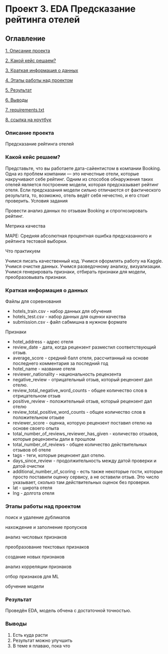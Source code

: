 #  Проект 3. EDA Предсказание рейтинга отелей

## Оглавление
[1. Описание проекта](https://github.com/iampeterpanda/sf_data_science/blob/main/Project_3_EDA%2BFE_%D0%A1%D0%BE%D1%80%D0%B5%D0%B2%D0%BD%D0%BE%D0%B2%D0%B0%D0%BD%D0%B8%D0%B5_%D0%BD%D0%B0_Kaggle/README.md#%D0%BE%D0%BF%D0%B8%D1%81%D0%B0%D0%BD%D0%B8%D0%B5-%D0%BF%D1%80%D0%BE%D0%B5%D0%BA%D1%82%D0%B0)

[2. Какой кейс решаем?](https://github.com/iampeterpanda/sf_data_science/blob/main/Project_3_EDA%2BFE_%D0%A1%D0%BE%D1%80%D0%B5%D0%B2%D0%BD%D0%BE%D0%B2%D0%B0%D0%BD%D0%B8%D0%B5_%D0%BD%D0%B0_Kaggle/README.md#%D0%BA%D0%B0%D0%BA%D0%BE%D0%B9-%D0%BA%D0%B5%D0%B9%D1%81-%D1%80%D0%B5%D1%88%D0%B0%D0%B5%D0%BC)

[3. Краткая информация о данных](https://github.com/iampeterpanda/sf_data_science/blob/main/Project_3_EDA%2BFE_%D0%A1%D0%BE%D1%80%D0%B5%D0%B2%D0%BD%D0%BE%D0%B2%D0%B0%D0%BD%D0%B8%D0%B5_%D0%BD%D0%B0_Kaggle/README.md#%D0%BA%D1%80%D0%B0%D1%82%D0%BA%D0%B0%D1%8F-%D0%B8%D0%BD%D1%84%D0%BE%D1%80%D0%BC%D0%B0%D1%86%D0%B8%D1%8F-%D0%BE-%D0%B4%D0%B0%D0%BD%D0%BD%D1%8B%D1%85)

[4. Этапы работы над проектом](https://github.com/iampeterpanda/sf_data_science/blob/main/Project_3_EDA%2BFE_%D0%A1%D0%BE%D1%80%D0%B5%D0%B2%D0%BD%D0%BE%D0%B2%D0%B0%D0%BD%D0%B8%D0%B5_%D0%BD%D0%B0_Kaggle/README.md#%D1%8D%D1%82%D0%B0%D0%BF%D1%8B-%D1%80%D0%B0%D0%B1%D0%BE%D1%82%D1%8B-%D0%BD%D0%B0%D0%B4-%D0%BF%D1%80%D0%BE%D0%B5%D0%BA%D1%82%D0%BE%D0%BC)

[5. Результат](https://github.com/iampeterpanda/sf_data_science/blob/main/Project_3_EDA%2BFE_%D0%A1%D0%BE%D1%80%D0%B5%D0%B2%D0%BD%D0%BE%D0%B2%D0%B0%D0%BD%D0%B8%D0%B5_%D0%BD%D0%B0_Kaggle/README.md#%D1%80%D0%B5%D0%B7%D1%83%D0%BB%D1%8C%D1%82%D0%B0%D1%82)

[6. Выводы](https://github.com/iampeterpanda/sf_data_science/blob/main/Project_3_EDA%2BFE_%D0%A1%D0%BE%D1%80%D0%B5%D0%B2%D0%BD%D0%BE%D0%B2%D0%B0%D0%BD%D0%B8%D0%B5_%D0%BD%D0%B0_Kaggle/README.md#%D0%B2%D1%8B%D0%B2%D0%BE%D0%B4%D1%8B)

[7. requirements.txt](https://github.com/iampeterpanda/sf_data_science/blob/main/Project_3_EDA%2BFE_%D0%A1%D0%BE%D1%80%D0%B5%D0%B2%D0%BD%D0%BE%D0%B2%D0%B0%D0%BD%D0%B8%D0%B5_%D0%BD%D0%B0_Kaggle/requirements.txt)

[8. ссылка на ноутбук](https://github.com/iampeterpanda/sf_data_science/blob/main/Project_3_EDA%2BFE_%D0%A1%D0%BE%D1%80%D0%B5%D0%B2%D0%BD%D0%BE%D0%B2%D0%B0%D0%BD%D0%B8%D0%B5_%D0%BD%D0%B0_Kaggle/Project_3_v2.ipynb)

### Описание проекта
Предсказание рейтинга отелей

### Какой кейс решаем?
Представьте, что вы работаете дата-сайентистом в компании Booking. Одна из проблем компании — это нечестные отели, которые накручивают себе рейтинг. Одним из способов обнаружения таких отелей является построение модели, которая предсказывает рейтинг отеля. Если предсказания модели сильно отличаются от фактического результата, то, возможно, отель ведёт себя нечестно, и его стоит проверить.
Условия задания

Провести анализ данных по отзывам Booking и спрогнозировать рейтинг.

Метрика качества

MAPE: Средняя абсолютная процентная ошибка предсказанного и рейтинга тестовой выборки.

Что практикуем

Учимся писать качественный код. Учимся оформлять работу на Kaggle.
Учимся очистке данных.
Учимся разведочному анализу, визуализации.
Учимся генерировать признаки, отбирать признаки для модели, преобразовывать признаки.


### Краткая информация о данных

Файлы для соревнования

- hotels_train.csv - набор данных для обучения
- hotels_test.csv - набор данных для оценки качества
- submission.csv - файл сабмишна в нужном формате

Признаки

- hotel_address - адрес отеля
- review_date - дата, когда рецензент разместил соответствующий отзыв.
- average_score - средний балл отеля, рассчитанный на основе последнего комментария за последний год
- hotel_name - название отеля
- reviewer_nationality - национальность рецензента
- negative_review - отрицательный отзыв, который рецензент дал отелю.
- review_total_negative_word_counts - общее количество слов в отрицательном отзыв
- positive_review - положительный отзыв, который рецензент дал отелю
- review_total_positive_word_counts - общее количество слов в положительном отзыве
- reviewer_score - оценка, которую рецензент поставил отелю на основе своего опыта
- total_number_of_reviews_reviewer_has_given - количество отзывов, которые рецензенты дали в прошлом
- total_number_of_reviews - общее количество действительных отзывов об отеле
- tags - теги, которые рецензент дал отелю.
- days_since_review - продолжительность между датой проверки и датой очистки
- additional_number_of_scoring - есть также некоторые гости, которые просто поставили оценку сервису, а не оставили отзыв. Это число указывает, сколько там действительных оценок без проверки.
- lat - широта отеля
- lng - долгота отеля

### Этапы работы над проектом
поиск и удаление дубликатов

нахождение и заполнение пропусков

анализ числовых признаков

преобразование текстовых признаков

создание новых признаков

анализ корреляции признаков

отбор признаков для ML

обучение модели

### Результат
Проведён EDA, модель обчена с достаточной точностью.

### Выводы
1. Есть куда расти
2. Результат можно улучшить
3. В теме я плаваю, пока что


